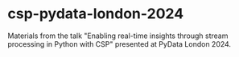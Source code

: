 # csp-pydata-london-2024
Materials from the talk "Enabling real-time insights through stream processing in Python with CSP" presented at PyData London 2024.
